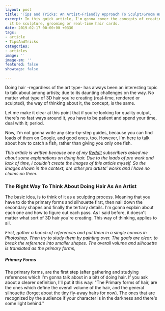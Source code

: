 ```yaml
---
layout: post
title: 'Tips and Tricks: An Artist-Friendly Approach To Sculpt/Groom Hair'
excerpt: In this quick article, I'm gonna cover the concepts of creating hair. Whether
  it be sculpture, grooming or real-time hair cards.
date: 2019-02-17 00:00:00 +0330
tags:
- article
- TipsAndTricks
categories:
- articles
image: ''
image-sm: ''
featured: false
showtags: false

---
```

Doing hair -regardless of the art type- has always been an interesting topic to talk about among artists; due to its daunting challenges on the way. No matter what type of 3D hair you're creating (real-time, rendered or sculpted), the way of thinking about it, the concept, is the same.

Let me make it clear at this point that if you're looking for quality output, there's no fast ways around it, you have to be patient and spend your time, deal with it; period.

Now, I'm not gonna write any step-by-step guides, because you can find loads of them on Google, and good ones, too. However, I'm here to talk about how to catch a fish, rather than giving you only one fish.

_This article is written because one of my_ [_Reddit_](https://www.reddit.com/r/CharacterArtists/ "Reddit - r/CharacterArtists") _subscribers asked me about some explanations on doing hair. Due to the loads of pro work and lack of time, I couldn't create the images of this article myself. So the images shown in the context, are other pro artists' works and I have no claims on them._

### The Right Way To Think About Doing Hair As An Artist

The basic idea, is to think of it as a sculpting process. Meaning that you have to do the primary forms and silhouette first, then nail down the secondary shapes and finally the tertiary details. I'm gonna explain about each one and how to figure out each pass. As I said before, it doesn't matter what sort of 3D hair you're creating. This way of thinking, applies to all.

_First, gather a bunch of references and put them in a single canvas in Photoshop. Then try to study them by painting over. The goals are clear: to break the reference into smaller shapes. The overall volume and silhouette is translated as the primary forms,_

##### Primary Forms

The primary forms, are the first step (after gathering and studying references which I'm gonna talk about in a bit) of doing hair. If you ask about a clearer definition, I'll put it this way: "The Primary forms of hair, are the ones which define the overall volume of the hair, and the general silhouette (forget about the tiny fly-away hairs for now). The ones that are recognized by the audience if your character is in the darkness and there's some light behind."